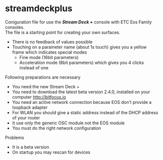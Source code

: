 # streamdeckplus
Coniguration file for use the ***Stream Deck +*** console with ETC Eos Family consoles.<br>
The file is a starting point for creating your own surfaces.
- There is no feedback of values possible
- Touching on a parameter name (about 1s touch) gives you a yellow frame which indicates special modes
  - Fine mode (16bit parameters)
  - Acceleration mode (8bit parameters) which gives you 4 clicks instead of one

Following preparations are necessary
- You need the new Stream Deck +
- You need to download the latest beta version 2.4.0, installed on your computer http://bitfocus.io
- You need an active network connection because EOS don't provide a loopback adapter
- For WLAN you should give a static address instead of the DHCP address of your router
- It use only the generic OSC module not the EOS module
- You must do the right network configuration

Problems
- It is a beta version
- On startup you may rescan for devices
